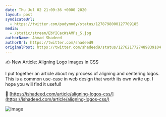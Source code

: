 ```yaml
---
date: Thu Jul 02 21:09:36 +0000 2020
layout: post
syndicateUrl:
  - https://twitter.com/pudymody/status/1278798000127709185
media:
  - /static/stream/EbYICacWsAMPs_S.jpg
authorName: Ahmad Shadeed
authorUrl: https://twitter.com/shadeed9
originalPost: https://twitter.com/shadeed9/status/1276217727489839104
---
```

✍️ New Article: Aligning Logo Images in CSS

I put together an article about my process of aligning and centering logos. This is a common use-case in web design that worth its own write up. I hope you will find it useful!

🔗 [https://ishadeed.com/article/aligning-logos-css/](https://ishadeed.com/article/aligning-logos-css/) 

![Image](/static/stream/EbYICacWsAMPs_S.jpg)